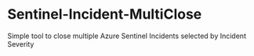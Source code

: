 # Sentinel-Incident-MultiClose
Simple tool to close multiple Azure Sentinel Incidents selected by Incident Severity
